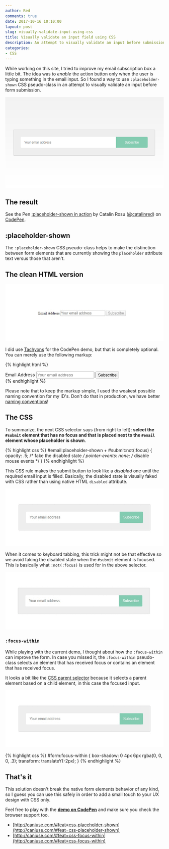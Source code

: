 ```yaml
---
author: Red
comments: true
date: 2017-10-16 10:10:00
layout: post
slug: visually-validate-input-using-css
title: Visually validate an input field using CSS
description: An attempt to visually validate an input before submission using nothing but few lines of CSS.
categories:
- CSS
---
```


While working on this site, I tried to improve my email subscription box a little bit. The idea was to *enable* the action button only when the user is typing something in the email input. So I found a way to use `:placeholder-shown` CSS pseudo-class in an attempt to visually validate an input before form submission.

![Simple form with an email input and a subscribe button](/dist/uploads/2017/10/placeholder-shown.png)

<!-- more -->

## The result

<p data-height="300" data-theme-id="dark" data-slug-hash="OxRzjP" data-default-tab="result" data-user="catalinred" data-embed-version="2" data-pen-title=":placeholder-shown in action" class="codepen" style="margin-bottom: 1rem">See the Pen <a href="https://codepen.io/catalinred/pen/OxRzjP/">:placeholder-shown in action</a> by Catalin Rosu (<a href="https://codepen.io/catalinred">@catalinred</a>) on <a href="https://codepen.io">CodePen</a>.</p>
<script async src="https://production-assets.codepen.io/assets/embed/ei.js"></script>

## :placeholder-shown

The `:placeholder-shown` CSS pseudo-class helps to make the distinction between form elements that are currently showing the `placeholder` attribute text versus those that aren't.

## The clean HTML version

![Clean HTML form](/dist/uploads/2017/10/clean-html.gif)

I did use [Tachyons](http://tachyons.io/) for the CodePen demo, but that is completely optional. You can merely use the following markup:

{% highlight html %}
  <form id="form">
    <label for="email">Email Address</label>
    <input placeholder="Your email address" type="email" id="email" required>
    <button type="submit" id="submit">Subscribe</button>
  </form>
{% endhighlight %}

Please note that to keep the markup simple, I used the weakest possible naming convention for my ID's. Don't do that in production, we have better [naming conventions](/css-utility-classes-naming-conventions/)!

## The CSS

To summarize, the next CSS selector says (from right to left): **select the `#submit` element that has no focus and that is placed next to the `#email` element whose placeholder is shown**.

{% highlight css %}
  #email:placeholder-shown + #submit:not(:focus) {
    opacity: .5; /* fake the disabled state */
    pointer-events: none; /* disable mouse events */
  }
{% endhighlight %}

This CSS rule makes the submit button to look like a *disabled* one until the required email input is filled. Basically, the disabled state is visually faked with CSS rather than using native HTML `disabled` attribute.

![Disabled submit button](/dist/uploads/2017/10/disabled-submit.gif)

When it comes to keyboard tabbing, this trick might not be that effective so we avoid faking the disabled state when the `#submit` element is focused. This is basically what `:not(:focus)` is used for in the above selector.

![Keyboard tabbing](/dist/uploads/2017/10/keyboard-tabs.gif)

### `:focus-within`
While playing with the current demo, I thought about how the `:focus-within` can improve the form. In case you missed it, the `:focus-within` pseudo-class selects an element that has received focus or contains an element that has received focus.

It looks a bit like the [CSS parent selector](https://drafts.csswg.org/selectors-4/#relational) because it selects a parent element based on a child element, in this case the focused input.

![Focus within the form](/dist/uploads/2017/10/focus-within.gif)

{% highlight css %}
  #form:focus-within {
    box-shadow: 0 4px 6px rgba(0, 0, 0, .3);
    transform: translateY(-2px);
  }
{% endhighlight %}

## That's it

This solution doesn't break the native form elements behavior of any kind, so I guess you can use this safely in order to add a small touch to your UX design with CSS only.

Feel free to play with the **[demo on CodePen](https://codepen.io/catalinred/pen/OxRzjP)** and make sure you check the browser support too.

- [http://caniuse.com/#feat=css-placeholder-shown](http://caniuse.com/#feat=css-placeholder-shown) 
- [http://caniuse.com/#feat=css-focus-within](http://caniuse.com/#feat=css-focus-within)
